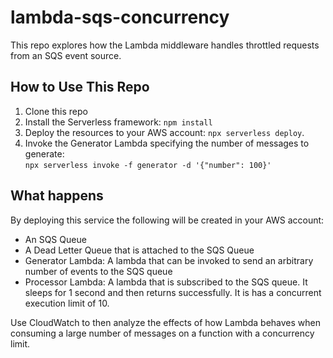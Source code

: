 # lambda-sqs-concurrency
This repo explores how the Lambda middleware handles throttled requests from an SQS event source.  

## How to Use This Repo

1. Clone this repo
1. Install the Serverless framework: 
`npm install`
2. Deploy the resources to your AWS account: 
`npx serverless deploy`.
3. Invoke the Generator Lambda specifying the number of messages to generate:  
`npx serverless invoke -f generator -d '{"number": 100}'`


## What happens
By deploying this service the following will be created in your AWS account:
  * An SQS Queue
  * A Dead Letter Queue that is attached to the SQS Queue
  * Generator Lambda: A lambda that can be invoked to send an arbitrary number of events to the SQS queue
  * Processor Lambda: A lambda that is subscribed to the SQS queue.  It sleeps for 1 second and then returns successfully.  It is has a concurrent execution limit of 10.
  
Use CloudWatch to then analyze the effects of how Lambda behaves when consuming a large number of messages on a function with a concurrency limit.  
